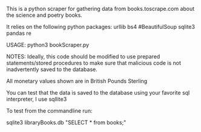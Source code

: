 This is a python scraper for gathering data from books.toscrape.com about the science and poetry books.

It relies on the following python packages:
urllib
bs4 #BeautifulSoup
sqlite3
pandas
re

USAGE: 
python3 bookScraper.py

NOTES:
Ideally, this code should be modified to use prepared statements/stored procedures to make sure that malicious code is not inadvertently saved to the database. 

All monetary values shown are in British Pounds Sterling

You can test that the data is saved to the database using your favorite sql interpreter, I use sqllite3

To test from the commandline run:

sqlite3 libraryBooks.db "SELECT * from books;"


